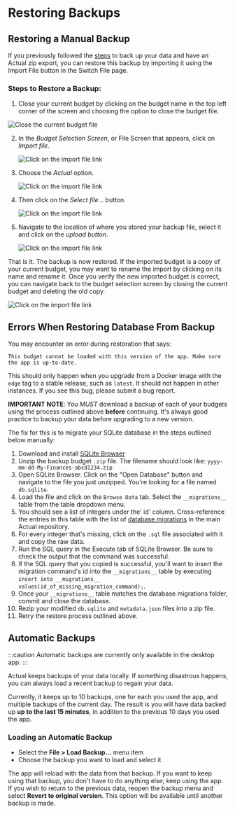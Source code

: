 # Restoring Backups

## Restoring a Manual Backup

If you previously followed the [steps](./backup.md) to back up your data and have an Actual
zip export, you can restore this backup by importing it using the Import File button in the Switch File page.

### Steps to Restore a Backup:

1. Close your current budget by clicking on the budget name in the top left
corner of the screen and choosing the option to close the budget file.

  ![Close the current budget file](/img/backup-restore/restore-close-budget.png)

2. In the *Budget Selection Screen*, or File Screen that appears, click on *Import file*.

   ![Click on the import file link](/img/backup-restore/restore-import-file.png)

3. Choose the *Actual* option.

   ![Click on the import file link](/img/backup-restore/restore-import-file-dialog.png)


4. Then click on the *Select file...* button.

   ![Click on the import file link](/img/backup-restore/restore-import-file-select-file.png)

5. Navigate to the location of where you stored your backup file, select it and click
on the *upload button*.

   ![Click on the import file link](/img/backup-restore/restore-import-file-choose-file.png)


That is it. The backup is now restored. If the imported budget is a copy
of your current budget, you may want to rename the import by clicking on its name
and rename it. Once you verify the new imported budget is correct, you can
navigate back to the budget selection screen by closing the current budget
and deleting the old copy.

![Click on the import file link](/img/backup-restore/restore-import-imported-budget.png)



## Errors When Restoring Database From Backup
You may encounter an error during restoration that says:

`This budget cannot be loaded with this version of the app. Make sure the app is up-to-date.`

This should only happen when you upgrade from a Docker image with the `edge` tag to a stable release, such as `latest`. It should not happen in other instances. If you see this bug, please submit a bug report.

**IMPORTANT NOTE**: You *MUST* download a backup of each of your budgets using the process outlined above **before** continuing. It's always good practice to backup your data before upgrading to a new version.

The fix for this is to migrate your SQLite database in the steps outlined below manually:

1. Download and install [SQLite Browser](https://sqlitebrowser.org/)
1. Unzip the backup budget `.zip` file. The filename should look like: `yyyy-mm-dd-My-Finances-abcd1234.zip`
1. Open SQLite Browser. Click on the "Open Database" button and navigate to the file you just unzipped. You're looking for a file named `db.sqlite`.
1. Load the file and click on the `Browse Data` tab. Select the `__migrations__` table from the table dropdown menu.
1. You should see a list of integers under the' id' column. Cross-reference the entries in this table with the list of [database migrations](https://github.com/actualbudget/actual/tree/master/packages/loot-core/migrations) in the main Actual repository.
1. For every integer that's missing, click on the `.sql` file associated with it and copy the raw data.
1. Run the SQL query in the Execute tab of SQLite Browser. Be sure to check the output that the command was successful.
1. If the SQL query that you copied is successful, you'll want to insert the migration command's id into the `__migrations__` table by executing `insert into __migrations__ values(id_of_missing_migration_command);`.
1. Once your `__migrations__` table matches the database migrations folder, commit and close the database.
1. Rezip your modified `db.sqlite` and `metadata.json` files into a zip file.
1. Retry the restore process outlined above.

## Automatic Backups

:::caution
Automatic backups are currently only available in the desktop app.
:::

Actual keeps backups of your data locally. If something disastrous happens, you can always load a recent backup to regain your data.

Currently, it keeps up to 10 backups, one for each you used the app, and multiple backups of the current day. The result is you will have data backed up **up to the last 15 minutes**, in addition to the previous 10 days you used the app.


### Loading an Automatic Backup

- Select the **File > Load Backup…** menu item
- Choose the backup you want to load and select it


The app will reload with the data from that backup. If you want to keep using that backup, you don't have to do anything else; keep using the app. If you wish to return to the previous data, reopen the backup menu and select **Revert to original version**. This option will be available until another backup is made.
